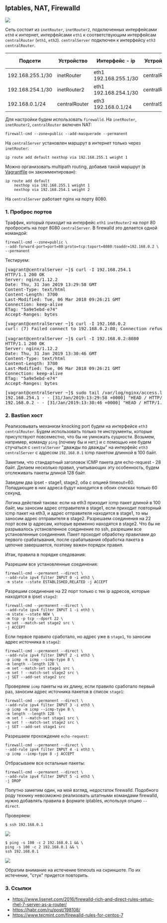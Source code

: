 ## Iptables, NAT, Firewalld

![](pic/pic01.png)

Сеть состоит из `inetRouter`, `inetRouter2`, подключенных интерфейсами `eth0` к интернет, интерфейсами `eth1` к соответствующим интерфейсам `centralRouter` (`eth1`, `eth2`). `centralServer` подключен к интерфейсу `eth3` `centralRouter`.

|Подсети|Устройство|Интерфейс - ip|Устройство|Интерфейс - ip|
|---|---|---|---|---|
|192.168.255.1/30|inetRouter|eth1 192.168.255.1/30|centralRouter|eth1 192.168.255.2|
|192.168.254.1/30|inetRouter2|eth1 192.168.254.1/30|centralRouter|eth2 192.168.254.2|
|192.168.0.1/24|centralRouter|eth3 192.168.0.1/24|centralServer|eth1 192.168.0.2/24|

Для настройки будем использовать `firewalld`. На `inetRouter`, `inetRouter2`,  `centralRouter` включен NAT:

```
firewall-cmd --zone=public --add-masquerade --permanent
```

На `centralServer` установлен маршрут в интернет только через `inetRouter`:

```
ip route add default nexthop via 192.168.255.1 weight 1
``` 

Можно организовать multipath routing, добавив такой маршрут (в [Vagrantfile](Vagrantfile) он закомментирован):

```
ip route add default
	nexthop via 192.168.255.1 weight 1
	nexthop via 192.168.254.1 weight 2
```

На `centralServer` работает nginx на порту 8080.

### 1. Проброс портов

Траффик, который приходит на интерфейс `eth1` `inetRouter2` на порт 80 пробросить на порт 8080 `centralServer`. В firewalld это делается одной командой:

```
firewall-cmd --zone=public \
--add-forward-port=port=80:proto=tcp:toport=8080:toaddr=192.168.0.2 \
--permanent
```

Тестируем:

<pre>
[vagrant@centralServer ~]$ curl -I 192.168.254.1
HTTP/1.1 200 OK
Server: nginx/1.12.2
Date: Thu, 31 Jan 2019 13:29:58 GMT
Content-Type: text/html
Content-Length: 3700
Last-Modified: Tue, 06 Mar 2018 09:26:21 GMT
Connection: keep-alive
ETag: "5a9e5ebd-e74"
Accept-Ranges: bytes
</pre>

<pre>
[vagrant@centralServer ~]$ curl -I 192.168.0.2
curl: (7) Failed connect to 192.168.0.2:80; Connection refused

[vagrant@centralServer ~]$ curl -I 192.168.0.2:8080
HTTP/1.1 200 OK
Server: nginx/1.12.2
Date: Thu, 31 Jan 2019 13:30:46 GMT
Content-Type: text/html
Content-Length: 3700
Last-Modified: Tue, 06 Mar 2018 09:26:21 GMT
Connection: keep-alive
ETag: "5a9e5ebd-e74"
Accept-Ranges: bytes
</pre>

<pre>
[vagrant@centralServer ~]$ sudo tail /var/log/nginx/access.log
192.168.254.1 - - [31/Jan/2019:13:29:58 +0000] "HEAD / HTTP/1.1" 200 0 "-" "curl/7.29.0" "-"
192.168.0.2 - - [31/Jan/2019:13:30:46 +0000] "HEAD / HTTP/1.1" 200 0 "-" "curl/7.29.0" "-"
</pre>


### 2. Bastion хост

Реализовывать механизм knocking port будем на интерфейсе `eth3` `centralRouter`. Будем использовать только те инструменты, которые присутствуют повсеместно, что бы не умножать сущности. Возьмем, например, команду `ping` (почему бы и нет;) и с помощью нее будем стучаться с `centralServer` "дважды по дважды" на интерфейс `eth3` `centralServer` с адресом `192.168.0.1` icmp пакетом длинной в 100 байт. 

Заметим, что стандартный заголовок ICMP пакета для echo-request - 28 байт. Делаем несколько правил, учитывающих эту особенность, будем отслеживать пакеты длиной 128 байт.

Заведем два ipset - stage1, stage2, оба с опцией timeout=60. Попадающие в них адреса будут находится в обоих списках только 60 секунд. 

Логика действий такова: если на eth3 приходит icmp пакет длиной в 100 байт, мы заносим адрес отправителя в stage1, если приходит повторный icmp пакет на eth3, и адрес отправителя находится в stage1, то мы заносим адрес отправителя в stage2. Разрешаем соединения на 22 порт всем ip адресам, которые временно находятся в stage2. Что бы не разрывалось установленное соединение по ssh, разрешим все установленные соединения. Пакет проходит обработку правилами до первого срабатывания, после срабатывания обработка пакета в цепочке завершается, поэтому важен порядок правил. 

Итак, правила в порядке следования:

Разрешим все установленные соединения:

```
firewall-cmd --permanent --direct \
--add-rule ipv4 filter INPUT 0 -i eth3 \
-m state --state ESTABLISHED,RELATED -j ACCEPT
```

Разрешим соединение на 22 порт только с тех ip адресов, которые находятся в ipset `stage2`:

```
firewall-cmd --permanent --direct \
--add-rule ipv4 filter INPUT 1 -i eth3 \
-m state --state NEW \
-m tcp -p tcp --dport 22 \
-m set --match-set stage2 src \
-j ACCEPT
```

Если первое правило сработало, но адрес уже в `stage1`, то заносим адрес источника в `stage2`:

```
firewall-cmd --permanent --direct \
--add-rule ipv4 filter INPUT 2 -i eth3 \
-p icmp -m icmp --icmp-type 8 \
-m length --length 128 \
-m set --match-set stage1 src \
-m set ! --match-set stage2 src \
-j SET --add-set stage2 src
```

Проверяем `icmp` пакеты на их длину, если правило сработало первый раз, заносим адрес источника пакетов в список `stage1`:

```
firewall-cmd --permanent --direct \
--add-rule ipv4 filter INPUT 3 -i eth3 \
-p icmp -m icmp --icmp-type 8 \
-m length --length 128  \
-m set ! --match-set stage1 src \
-m set ! --match-set stage2 src \
-j SET --add-set stage1 src
```

Разрешаем прохождение `echo-request`:

```
firewall-cmd --permanent --direct \
--add-rule ipv4 filter INPUT 4 -i eth3 \
-p icmp --icmp-type 8 -j ACCEPT
```

Отбрасываем все остальные пакеты:

```
firewall-cmd --permanent --direct \
--add-rule ipv4 filter INPUT 5 -i eth3 \
-j DROP
```

Попутно заметим один, на мой взгляд, недостаток firewalld. Подобного роду технику невозможно реализовать штатными командами firewalld, нужно добавлять правила в формате iptables, используя опцию `--direct`.

Проверяем:

```
$ ssh 192.168.0.1
```

![](pic/pic02.png)

```
$ ping -s 100 -c 2 192.168.0.1 && \
ping -s 100 -c 2 192.168.0.1 && \
ssh 192.168.0.1
```
 
![](pic/pic03.png)

Обратим внимание на истечение timeouts на скриншоте. По их истечении, "стук" придется повторить.

### 3. Ссылки

- https://www.lisenet.com/2016/firewalld-rich-and-direct-rules-setup-rhel-7-server-as-a-router/
- https://habr.com/ru/post/198108/
- https://www.tecmint.com/firewalld-rules-for-centos-7